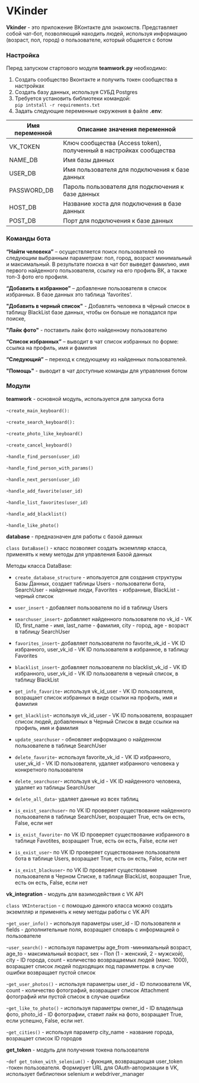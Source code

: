 # VKinder
**Vkinder** - это приложение ВКонтакте для знакомств. Представляет собой чат-бот, позволяющий находить людей, используя информацию (возраст, пол, город) о пользователе, который общается с ботом

### Настройка
Перед запуском стартового модуля **teamwork.py** необходимо:
1. Создать сообщество Вконтакте и получить токен сообщества в настройках
2. Создать базу данных, используя СУБД Postgres
3. Требуется установить библиотеки командой:  
`pip intstall -r requirements.txt`
4. Задать следующие переменные окружения в файле **.env**:

| Имя переменной | Описание значения переменной                      |
|----------------|---------------------------------------------------|
| VK_TOKEN       | Ключ сообщества (Access token), полученный в настройках сообщества                                                  |
| NAME_DB        | Имя базы данных                                   |
| USER_DB        | Имя пользователя для подключения к базе данных    |
| PASSWORD_DB    | Пароль пользователя для подключения к базе данных |
| HOST_DB        | Название хоста для подключения в базе данных      |
| POST_DB        | Порт для подключения к базе данных                |


### Команды бота


**“Найти человека”** – осуществляется поиск пользователей по следующим выбранным параметрам:
пол, город, возраст минимальный и максимальный. В результате поиска в чат бот выведет фамилию, имя первого найденного пользователя, ссылку на его профиль ВК, а также топ-3 фото его профиля.

**“Добавить в избранное”** – добавление пользователя в список избранных. В базе данных это таблица 'favorites'.

**"Добавить в черный список"** - Добавлять человека в чёрный список в таблицу BlackList  базе данных, чтобы он больше не попадался при поиске, 

**"Лайк фото"** - поставить лайк фото найденному пользователю

**“Список избранных”** – выводит в чат список избранных по форме: ссылка на профиль, имя и фамилия

**“Следующий”** – переход к следующему из найденных пользователей.

**"Помощь"** - выводит в чат доступные команды для управления ботом


### Модули
**teamwork** - основной модуль, используется для запуска бота

-`create_main_keyboard():`

-`create_search_keyboard():`

-`create_photo_like_keyboard()`

-`create_cancel_keyboard()`

-`handle_find_person(user_id)`

-`handle_find_person_with_params()`

-`handle_next_person(user_id)`

-`handle_add_favorite(user_id)`

-`handle_list_favorites(user_id)`

-`handle_add_blacklist()`

-`handle_like_photo()`


**database** - предназначен для работы с базой данных

`class DataBase()` - класс позволяет создать экземпляр класса, применять к нему методы для управления Базой данных

Методы класса DataBase:

- `create_database_structure` - ипользуется для создания структуры Базы Данных, создает таблицы Users - пользователи бота, SearchUser - найденные люди, Favorites - избранные, BlackList - черный список

- `user_insert` - добавляет пользователя по id в таблицу Users

- `searchuser_insert`- добавляет найденного пользователя по vk_id - VK ID, first_name - имя, 
last_name - фамилия, city - город, age - возраст в таблицу SearchUser

- `favorites_insert`- добавляет пользователя по favorite_vk_id - VK ID избранного, user_vk_id - VK ID пользователя в избранное, в таблицу Favorites

- `blacklist_insert`- добавляет пользователя по blacklist_vk_id - VK ID избранного, user_vk_id - VK ID пользователя в черный список, в таблицу BlackList

- `get_info_favorite`- используя vk_id_user - VK ID пользователя, возращает список избранных в виде ссылки на профиль, имя и фамилия

- `get_blacklist`- используя vk_id_user - VK ID пользователя, возращает список людей, добавленных в Черный Список в виде ссылки на профиль, имя и фамилия

- `update_searchuser` - обновляет информацию о найденном пользователе в таблице SearchUser

- `delete_favorite`- используя favorite_vk_id - VK ID избранного, user_vk_id - VK ID пользователя, удаляет избранного человека у конкретного пользователя

- `delete_searchuser`- используя vk_id - VK ID найденного человека, удаляет из таблицы SearchUser

- `delete_all_data`- удаляет данные из всех таблиц

- `is_exist_searchuser`- по VK ID проверяет существование найденного пользователя в таблице SearchUser, возращает True, есть он есть, False, если нет 

- `is_exist_favorite`- по VK ID проверяет существование избранного в таблице Favotites, возращает True, есть он есть, False, если нет

- `is_exist_user`- по VK ID проверяет существование  пользователя бота в таблице Users, возращает True, есть он есть, False, если нет

- `is_exist_blackuser`- по VK ID проверяет существование пользователя в Черном Списке, в таблице BlackList, возращает True, есть он есть, False, если нет




**vk_integration** - модуль для вазимодействия с VK API

`class VKInteraction` - с помощью данного класса можно создать экземпляр и применять к нему методы работы с VK API

-`get_user_info()` - используя параметры user_id - ID пользователя  и fields - дополнительные поля, возращает словарь с информацией о пользователе

-`user_search()` - используя параметры age_from -минимальный возраст, age_to - максимальный возраст, sex - Пол (1 - женский, 2 - мужской), 
city - ID города, count - количество возвращаемых людей (макс. 1000), возращает список людей подходящих под парамметры. в случае ошибки возвращает пустой список

-`get_user_photos()` - используя параметры user_id - ID полизователя VK, count - количество фотографий, 
возвращает список Attachment фотографий или пустой список в случае ошибки

-`get_like_to_photo()` - используя параметры owner_id - ID владельца фото, photo_id - ID фотографии, ставит лайк на фото, возращает True, если успешно, False, если нет.

-`get_cities()` - используя параметр city_name - название города, возращает список ID городов


**get_token** - модуль для получения токена пользователя

-`def get_token_with_selenium()` - фукнция, возвращающая user_token -токен пользователя. Формирует URL для OAuth-авторизации в VK, использует библиотеки selenium и webdriver_manager



